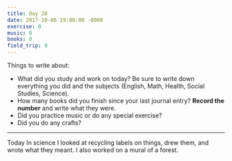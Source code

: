 ```yaml
---
title: Day 28
date: 2017-10-06 19:00:00 -0000
exercise: 0
music: 0
books: 0
field_trip: 0
---
```

Things to write about:

* What did you study and work on today? Be sure to write down everything you did and the subjects (English, Math, Health, Social Studies, Science).
* How many books did you finish since your last journal entry? **Record the number** and write what they were.
* Did you practice music or do any special exercise?
* Did you do any crafts?

***

Today In science I looked at recycling labels on things, drew them, and wrote what they meant. I also worked on a mural of a forest.
